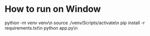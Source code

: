 # How to run on Window
python -m venv venv\n
source ./venv/Scripts/activate\n
pip install -r requirements.txt\n
python app.py\n
